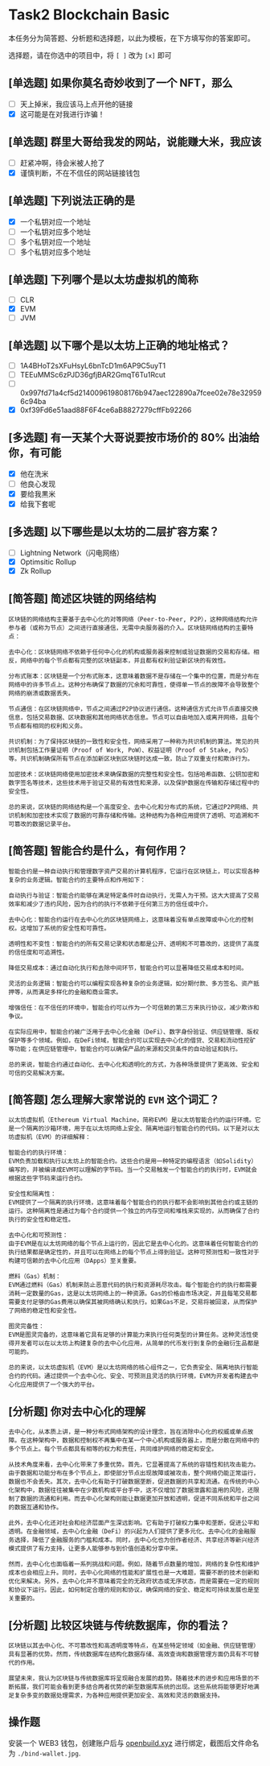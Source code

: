 # Task2 Blockchain Basic

本任务分为简答题、分析题和选择题，以此为模板，在下方填写你的答案即可。

选择题，请在你选中的项目中，将 `[ ]` 改为 `[x]` 即可

## [单选题] 如果你莫名奇妙收到了一个 NFT，那么

- [ ] 天上掉米，我应该马上点开他的链接
- [x] 这可能是在对我进行诈骗！

## [单选题] 群里大哥给我发的网站，说能赚大米，我应该

- [ ] 赶紧冲啊，待会米被人抢了
- [x] 谨慎判断，不在不信任的网站链接钱包

## [单选题] 下列说法正确的是

- [x] 一个私钥对应一个地址
- [ ] 一个私钥对应多个地址
- [ ] 多个私钥对应一个地址
- [ ] 多个私钥对应多个地址

## [单选题] 下列哪个是以太坊虚拟机的简称

- [ ] CLR
- [x] EVM
- [ ] JVM

## [单选题] 以下哪个是以太坊上正确的地址格式？

- [ ] 1A4BHoT2sXFuHsyL6bnTcD1m6AP9C5uyT1
- [ ] TEEuMMSc6zPJD36gfjBAR2GmqT6Tu1Rcut
- [ ] 0x997fd71a4cf5d214009619808176b947aec122890a7fcee02e78e329596c94ba
- [x] 0xf39Fd6e51aad88F6F4ce6aB8827279cffFb92266

## [多选题] 有一天某个大哥说要按市场价的 80% 出油给你，有可能

- [x] 他在洗米
- [ ] 他良心发现
- [x] 要给我黒米
- [x] 给我下套呢

## [多选题] 以下哪些是以太坊的二层扩容方案？

- [ ] Lightning Network（闪电网络）
- [x] Optimsitic Rollup
- [x] Zk Rollup

## [简答题] 简述区块链的网络结构

```
区块链的网络结构主要基于去中心化的对等网络（Peer-to-Peer, P2P），这种网络结构允许参与者（或称为节点）之间进行直接通信，无需中央服务器的介入。区块链网络结构的主要特点：

去中心化：区块链网络不依赖于任何中心化的机构或服务器来控制或验证数据的交易和存储。相反，网络中的每个节点都有完整的区块链副本，并且都有权利验证新区块的有效性。

分布式账本：区块链是一个分布式账本，这意味着数据不是存储在一个集中的位置，而是分布在网络中的许多节点上。这种分布确保了数据的冗余和可靠性，使得单一节点的故障不会导致整个网络的崩溃或数据丢失。

节点通信：在区块链网络中，节点之间通过P2P协议进行通信。这种通信方式允许节点直接交换信息，包括交易数据、区块数据和其他网络状态信息。节点可以自由地加入或离开网络，且每个节点都有相同的权利和义务。

共识机制：为了保持区块链的一致性和安全性，网络采用了一种称为共识机制的算法。常见的共识机制包括工作量证明（Proof of Work, PoW）、权益证明（Proof of Stake, PoS）等。共识机制确保所有节点在添加新区块到区块链时达成一致，防止了双重支付和欺诈行为。

加密技术：区块链网络使用加密技术来确保数据的完整性和安全性。包括哈希函数、公钥加密和数字签名等技术，这些技术用于验证交易的有效性和来源，以及保护数据在传输和存储过程中的安全性。

总的来说，区块链的网络结构是一个高度安全、去中心化和分布式的系统，它通过P2P网络、共识机制和加密技术实现了数据的可靠存储和传输。这种结构为各种应用提供了透明、可追溯和不可篡改的数据记录平台。
```

## [简答题] 智能合约是什么，有何作用？

```
智能合约是一种自动执行和管理数字资产交易的计算机程序，它运行在区块链上，可以实现各种复杂的业务逻辑。智能合约的主要特点和作用如下：

自动执行与验证：智能合约能够在满足特定条件时自动执行，无需人为干预。这大大提高了交易效率和减少了违约风险，因为合约的执行不依赖于任何第三方的信任或中介。

去中心化：智能合约运行在去中心化的区块链网络上，这意味着没有单点故障或中心化的控制权。这增加了系统的安全性和可靠性。

透明性和不变性：智能合约的所有交易记录和状态都是公开、透明和不可篡改的，这提供了高度的信任度和可追溯性。

降低交易成本：通过自动化执行和去除中间环节，智能合约可以显著降低交易成本和时间。

灵活的业务逻辑：智能合约可以编程实现各种复杂的业务逻辑，如分期付款、多方签名、资产抵押等，从而满足多样化的金融和商业需求。

增强信任：在不信任的环境中，智能合约可以作为一个可信赖的第三方来执行协议，减少欺诈和争议。

在实际应用中，智能合约被广泛用于去中心化金融（DeFi）、数字身份验证、供应链管理、版权保护等多个领域。例如，在DeFi领域，智能合约可以实现去中心化的借贷、交易和流动性挖矿等功能；在供应链管理中，智能合约可以确保产品的来源和交货条件的自动验证和执行。

总的来说，智能合约通过自动化、去中心化和透明化的方式，为各种场景提供了更高效、安全和可信的交易解决方案。
```

## [简答题] 怎么理解大家常说的 `EVM` 这个词汇？

```
以太坊虚拟机（Ethereum Virtual Machine，简称EVM）是以太坊智能合约的运行环境。它是一个隔离的沙箱环境，用于在以太坊网络上安全、隔离地运行智能合约的代码。以下是对以太坊虚拟机（EVM）的详细解释：

智能合约的执行环境：
EVM负责加载和执行以太坊上的智能合约。这些合约是用一种特定的编程语言（如Solidity）编写的，并被编译成EVM可以理解的字节码。当一个交易触发一个智能合约的执行时，EVM就会根据这些字节码来运行合约。

安全性和隔离性：
EVM提供了一个隔离的执行环境，这意味着每个智能合约的执行都不会影响到其他合约或主链的运行。这种隔离性是通过为每个合约提供一个独立的内存空间和堆栈来实现的，从而确保了合约执行的安全性和稳定性。

去中心化和可预测性：
由于EVM是在以太坊网络的每个节点上运行的，因此它是去中心化的。这意味着任何智能合约的执行结果都是确定性的，并且可以在网络上的每个节点上得到验证。这种可预测性和一致性对于构建可信赖的去中心化应用（DApps）至关重要。

燃料（Gas）机制：
EVM通过燃料（Gas）机制来防止恶意代码的执行和资源耗尽攻击。每个智能合约的执行都需要消耗一定数量的Gas，这是以太坊网络上的一种资源。Gas的价格由市场决定，并且每笔交易都需要支付足够的Gas费用以确保其被网络确认和执行。如果Gas不足，交易将被回滚，从而保护了网络的稳定性和安全性。

图灵完备性：
EVM是图灵完备的，这意味着它具有足够的计算能力来执行任何类型的计算任务。这种灵活性使得开发者可以在以太坊上构建复杂的去中心化应用，从简单的代币发行到复杂的金融衍生品都是可能的。

总的来说，以太坊虚拟机（EVM）是以太坊网络的核心组件之一，它负责安全、隔离地执行智能合约的代码。通过提供一个去中心化、安全、可预测且灵活的执行环境，EVM为开发者构建去中心化应用提供了一个强大的平台。
```

## [分析题] 你对去中心化的理解

```
去中心化，从本质上讲，是一种分布式网络架构的设计理念，旨在消除中心化的权威或单点故障。在这种架构中，数据和控制权不再集中在某一个中心机构或服务器上，而是分散在网络中的多个节点上。每个节点都具有相等的权力和责任，共同维护网络的稳定和安全。

从技术角度来看，去中心化带来了多重优势。首先，它显著提高了系统的容错性和抗攻击能力。由于数据和功能分布在多个节点上，即使部分节点出现故障或被攻击，整个网络仍能正常运行，数据也不会丢失。其次，去中心化有助于打破数据垄断，促进数据的共享和流通。在传统的中心化架构中，数据往往被集中在少数机构或平台手中，这不仅增加了数据泄露和滥用的风险，还限制了数据的流通和利用。而去中心化架构则能让数据更加开放和透明，促进不同系统和平台之间的数据互通和协作。

此外，去中心化还对社会和经济层面产生深远影响。它有助于打破权力集中和垄断，促进公平和透明。在金融领域，去中心化金融（DeFi）的兴起为人们提供了更多元化、去中心化的金融服务选择，降低了金融服务的门槛和成本。同时，去中心化也为创作者经济、共享经济等新兴经济模式提供了有力支持，让更多人能够参与到价值创造和分享中来。

然而，去中心化也面临着一系列挑战和问题。例如，随着节点数量的增加，网络的复杂性和维护成本也会相应上升。同时，去中心化网络的性能和扩展性也是一大难题，需要不断的技术创新和优化来解决。另外，去中心化并不意味着完全的无政府状态或无序状态，而是需要在一定的规则和协议下运行。因此，如何制定合理的规则和协议，确保网络的安全、稳定和可持续发展也是至关重要的。
```

## [分析题] 比较区块链与传统数据库，你的看法？

```
区块链以其去中心化、不可篡改性和高透明度等特点，在某些特定领域（如金融、供应链管理）具有显著的优势。然而，传统数据库在结构化数据存储、高效查询和数据管理方面仍具有不可替代的作用。

展望未来，我认为区块链与传统数据库将呈现融合发展的趋势。随着技术的进步和应用场景的不断拓展，我们可能会看到更多结合两者优势的新型数据库系统的出现。这些系统将能够更好地满足复杂多变的数据处理需求，为各种应用提供更加安全、高效和灵活的数据支持。
```

## 操作题

安装一个 WEB3 钱包，创建账户后与 [openbuild.xyz](https://openbuild.xyz/profile) 进行绑定，截图后文件命名为 `./bind-wallet.jpg`.
